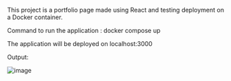 This project is a portfolio page made using React and testing deployment on a Docker container.

Command to run the application : docker compose up

The application will be deployed on localhost:3000

Output:

![image](https://github.com/user-attachments/assets/1353e183-f620-4273-9bd9-400c11e88561)

